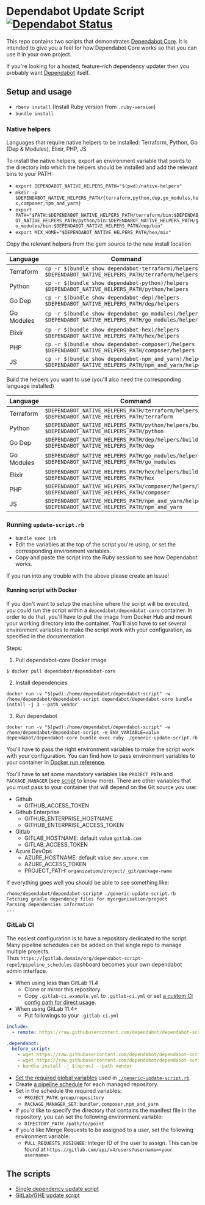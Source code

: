 # Dependabot Update Script [![Dependabot Status](https://api.dependabot.com/badges/status?host=github&identifier=131328855)](https://dependabot.com)

This repo contains two scripts that demonstrates
[Dependabot Core][dependabot-core]. It is intended to give you a feel for how
Dependabot Core works so that you can use it in your own project.

If you're looking for a hosted, feature-rich dependency updater then you
probably want [Dependabot][dependabot] itself.

## Setup and usage

* `rbenv install` (Install Ruby version from `.ruby-version`)
* `bundle install`

### Native helpers

Languages that require native helpers to be installed: Terraform, Python, Go (Dep & Modules), Elixir, PHP, JS

To install the native helpers, export an environment variable that points to the
directory into which the helpers should be installed and add the relevant bins
to your PATH:

* `export DEPENDABOT_NATIVE_HELPERS_PATH="$(pwd)/native-helpers"`
* `mkdir -p $DEPENDABOT_NATIVE_HELPERS_PATH/{terraform,python,dep,go_modules,hex,composer,npm_and_yarn}`
* `export PATH="$PATH:$DEPENDABOT_NATIVE_HELPERS_PATH/terraform/bin:$DEPENDABOT_NATIVE_HELPERS_PATH/python/bin:$DEPENDABOT_NATIVE_HELPERS_PATH/go_modules/bin:$DEPENDABOT_NATIVE_HELPERS_PATH/dep/bin"`
* `export MIX_HOME="$DEPENDABOT_NATIVE_HELPERS_PATH/hex/mix"`

Copy the relevant helpers from the gem source to the new install location

| Language   | Command                                                                                                  |
| ---------- | -------------------------------------------------------------------------------------------------------- |
| Terraform  | `cp -r $(bundle show dependabot-terraform)/helpers $DEPENDABOT_NATIVE_HELPERS_PATH/terraform/helpers`       |
| Python     | `cp -r $(bundle show dependabot-python)/helpers $DEPENDABOT_NATIVE_HELPERS_PATH/python/helpers`             |
| Go Dep     | `cp -r $(bundle show dependabot-dep)/helpers $DEPENDABOT_NATIVE_HELPERS_PATH/dep/helpers`                   |
| Go Modules | `cp -r $(bundle show dependabot-go_modules)/helpers $DEPENDABOT_NATIVE_HELPERS_PATH/go_modules/helpers`     |
| Elixir     | `cp -r $(bundle show dependabot-hex)/helpers $DEPENDABOT_NATIVE_HELPERS_PATH/hex/helpers`                   |
| PHP        | `cp -r $(bundle show dependabot-composer)/helpers $DEPENDABOT_NATIVE_HELPERS_PATH/composer/helpers`         |
| JS         | `cp -r $(bundle show dependabot-npm_and_yarn)/helpers $DEPENDABOT_NATIVE_HELPERS_PATH/npm_and_yarn/helpers` |

Build the helpers you want to use (you'll also need the corresponding language installed)

| Language   | Command                                                                                                   |
| ---------- | --------------------------------------------------------------------------------------------------------- |
| Terraform  | `$DEPENDABOT_NATIVE_HELPERS_PATH/terraform/helpers/build $DEPENDABOT_NATIVE_HELPERS_PATH/terraform`       |
| Python     | `$DEPENDABOT_NATIVE_HELPERS_PATH/python/helpers/build $DEPENDABOT_NATIVE_HELPERS_PATH/python`             |
| Go Dep     | `$DEPENDABOT_NATIVE_HELPERS_PATH/dep/helpers/build $DEPENDABOT_NATIVE_HELPERS_PATH/dep`                   |
| Go Modules | `$DEPENDABOT_NATIVE_HELPERS_PATH/go_modules/helpers/build $DEPENDABOT_NATIVE_HELPERS_PATH/go_modules`     |
| Elixir     | `$DEPENDABOT_NATIVE_HELPERS_PATH/hex/helpers/build $DEPENDABOT_NATIVE_HELPERS_PATH/hex`                   |
| PHP        | `$DEPENDABOT_NATIVE_HELPERS_PATH/composer/helpers/build $DEPENDABOT_NATIVE_HELPERS_PATH/composer`         |
| JS         | `$DEPENDABOT_NATIVE_HELPERS_PATH/npm_and_yarn/helpers/build $DEPENDABOT_NATIVE_HELPERS_PATH/npm_and_yarn` |

### Running `update-script.rb`

* `bundle exec irb`
* Edit the variables at the top of the script you're using, or set the corresponding environment variables.
* Copy and paste the script into the Ruby session to see how Dependabot works.

If you run into any trouble with the above please create an issue!

#### Running script with Docker

If you don't want to setup the machine where the script will be executed, you could run the script within
a `dependabot/dependabot-core` container.
In order to do that, you'll have to pull the image from Docker Hub and mount your working directory into the container.
You'll also have to set several environment variables to make the script work with your configuration, 
as specified in the documentation.

Steps:

1. Pull dependabot-core Docker image

```shell
$ docker pull dependabot/dependabot-core
```

2. Install dependencies

```shell
docker run -v "$(pwd):/home/dependabot/dependabot-script" -w /home/dependabot/dependabot-script dependabot/dependabot-core bundle install -j 3 --path vendor
```

3. Run dependabot

```shell
docker run -v "$(pwd):/home/dependabot/dependabot-script" -w /home/dependabot/dependabot-script -e ENV_VARIABLE=value dependabot/dependabot-core bundle exec ruby ./generic-update-script.rb
```

You'll have to pass the right environment variables to make the script work with your configuration. You can find how to pass environment variables to your container in [Docker run reference](https://docs.docker.com/engine/reference/run/#env-environment-variables).

You'll have to set some mandatory variables like `PROJECT_PATH` and `PACKAGE_MANAGER` (see [script](https://github.com/dependabot/dependabot-script/blob/master/generic-update-script.rb) to know more).
There are other variables that you must pass to your container that will depend on the Git source you use:

* Github
    * GITHUB_ACCESS_TOKEN
* Github Enterprise
    * GITHUB_ENTERPRISE_HOSTNAME
    * GITHUB_ENTERPRISE_ACCESS_TOKEN
* Gitlab
    * GITLAB_HOSTNAME: default value `gitlab.com`
    * GITLAB_ACCESS_TOKEN
* Azure DevOps
    * AZURE_HOSTNAME: default value `dev.azure.com`
    * AZURE_ACCESS_TOKEN
    * PROJECT_PATH: `organization/project/_git/package-name`


If everything goes well you should be able to see something like:

```shell
/home/dependabot/dependabot-script# ./generic-update-script.rb
Fetching gradle dependency files for myorganisation/project
Parsing dependencies information
...
```

### GitLab CI

The easiest configuration is to have a repository dedicated to the script.
Many pipeline schedules can be added on that single repo to manage multiple projects.  
Thus `https://[gitlab.domain/org/dependabot-script-repo]/pipeline_schedules` dashboard becomes your own dependabot admin interface.

* When using less than GitLab 11.4
  * Clone or mirror this repository.
  * Copy `.gitlab-ci.example.yml` to `.gitlab-ci.yml` or set [a custom CI config path for direct usage](https://docs.gitlab.com/ee/user/project/pipelines/settings.html#custom-ci-config-path).
* When using GitLab 11.4+
  * Put followings to your `.gitlab-ci.yml`
```yaml
include:
  - remote: https://raw.githubusercontent.com/dependabot/dependabot-script/master/.gitlab-ci.example.yml

.dependabot:
  before_script:
    - wget https://raw.githubusercontent.com/dependabot/dependabot-script/master/Gemfile
    - wget https://raw.githubusercontent.com/dependabot/dependabot-script/master/generic-update-script.rb
    - bundle install -j $(nproc) --path vendor
```

* [Set the required global variables](https://docs.gitlab.com/ee/ci/variables/#variables) used in [`./generic-update-script.rb`][generic-script].
* Create [a pipeline schedule](https://docs.gitlab.com/ee/user/project/pipelines/schedules.html) for each managed repository.
* Set in the schedule the required variables:
  * `PROJECT_PATH`: `group/repository`
  * `PACKAGE_MANAGER_SET`: `bundler,composer,npm_and_yarn`
* If you'd like to specify the directory that contains the manifest file in the repository, you can set the following environment variable:
  * `DIRECTORY_PATH`: `/path/to/point`
* If you'd like Merge Requests to be assigned to a user, set the following environment variable:
  * `PULL_REQUESTS_ASSIGNEE`: Integer ID of the user to assign. This can be found at `https://gitlab.com/api/v4/users?username=<your username>`

## The scripts

* [Single dependency update script][github-script]
* [GitLab/GHE update script][generic-script]

[github-script]: update-script.rb
[generic-script]: generic-update-script.rb
[dependabot-core]: https://github.com/dependabot/dependabot-core
[dependabot]: https://dependabot.com
